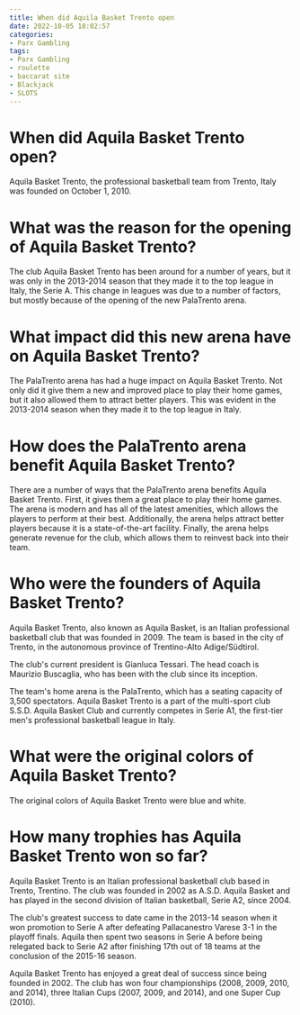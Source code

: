 ```yaml
---
title: When did Aquila Basket Trento open
date: 2022-10-05 18:02:57
categories:
- Parx Gambling
tags:
- Parx Gambling
- roulette
- baccarat site
- Blackjack
- SLOTS
---
```



#  When did Aquila Basket Trento open?

Aquila Basket Trento, the professional basketball team from Trento, Italy was founded on October 1, 2010.

#  What was the reason for the opening of Aquila Basket Trento?

The club Aquila Basket Trento has been around for a number of years, but it was only in the 2013-2014 season that they made it to the top league in Italy, the Serie A. This change in leagues was due to a number of factors, but mostly because of the opening of the new PalaTrento arena.

# What impact did this new arena have on Aquila Basket Trento?

The PalaTrento arena has had a huge impact on Aquila Basket Trento. Not only did it give them a new and improved place to play their home games, but it also allowed them to attract better players. This was evident in the 2013-2014 season when they made it to the top league in Italy.

# How does the PalaTrento arena benefit Aquila Basket Trento?

There are a number of ways that the PalaTrento arena benefits Aquila Basket Trento. First, it gives them a great place to play their home games. The arena is modern and has all of the latest amenities, which allows the players to perform at their best. Additionally, the arena helps attract better players because it is a state-of-the-art facility. Finally, the arena helps generate revenue for the club, which allows them to reinvest back into their team.

#  Who were the founders of Aquila Basket Trento?

Aquila Basket Trento, also known as Aquila Basket, is an Italian professional basketball club that was founded in 2009. The team is based in the city of Trento, in the autonomous province of Trentino-Alto Adige/Südtirol.

The club's current president is Gianluca Tessari. The head coach is Maurizio Buscaglia, who has been with the club since its inception.

The team's home arena is the PalaTrento, which has a seating capacity of 3,500 spectators. Aquila Basket Trento is a part of the multi-sport club S.S.D. Aquila Basket Club and currently competes in Serie A1, the first-tier men's professional basketball league in Italy.

#  What were the original colors of Aquila Basket Trento?

The original colors of Aquila Basket Trento were blue and white.

#  How many trophies has Aquila Basket Trento won so far?

Aquila Basket Trento is an Italian professional basketball club based in Trento, Trentino. The club was founded in 2002 as A.S.D. Aquila Basket and has played in the second division of Italian basketball, Serie A2, since 2004.

The club's greatest success to date came in the 2013-14 season when it won promotion to Serie A after defeating Pallacanestro Varese 3-1 in the playoff finals. Aquila then spent two seasons in Serie A before being relegated back to Serie A2 after finishing 17th out of 18 teams at the conclusion of the 2015-16 season.

Aquila Basket Trento has enjoyed a great deal of success since being founded in 2002. The club has won four championships (2008, 2009, 2010, and 2014), three Italian Cups (2007, 2009, and 2014), and one Super Cup (2010).